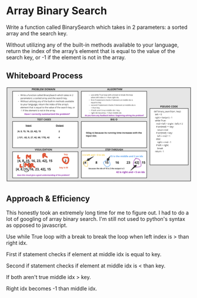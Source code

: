 # Array Binary Search
<!-- Description of the challenge -->
Write a function called BinarySearch which takes in 2 parameters: a sorted array and the search key.

Without utilizing any of the built-in methods available to your language, return the index of the array’s element that is equal to the value of the search key, or -1 if the element is not in the array.

## Whiteboard Process
<!-- Embedded whiteboard image -->
![Whiteboard Image](./array-binary-search.png)

## Approach & Efficiency
<!-- What approach did you take? Discuss Why. What is the Big O space/time for this approach? -->

This honestly took an extremely long time for me to figure out. I had to do a lot of googling of array binary search. I'm still not used to python's syntax as opposed to javascript.

Use while True loop with a break to break the loop when left index is > than right idx.

First if statement checks if element at middle idx is equal to key.

Second if statement checks if element at middle idx is < than key.

If both aren't true middle idx > key.

Right idx becomes -1 than middle idx.
